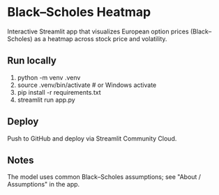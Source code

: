 # Black–Scholes Heatmap

Interactive Streamlit app that visualizes European option prices (Black–Scholes) as a heatmap across stock price and volatility.

## Run locally
1. python -m venv .venv
2. source .venv/bin/activate  # or Windows activate
3. pip install -r requirements.txt
4. streamlit run app.py

## Deploy
Push to GitHub and deploy via Streamlit Community Cloud.

## Notes
The model uses common Black–Scholes assumptions; see "About / Assumptions" in the app.